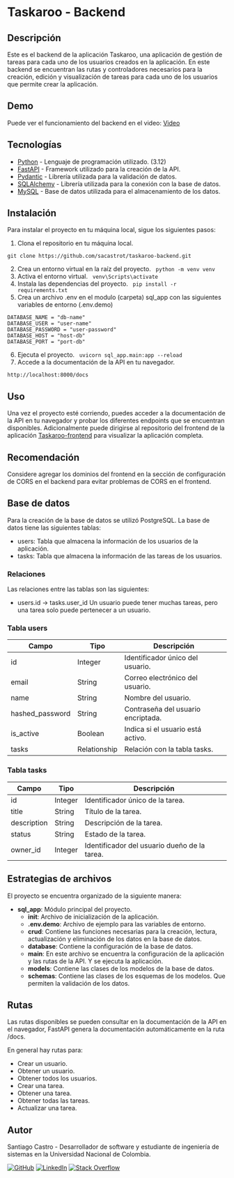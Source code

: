 # Taskaroo - Backend

## Descripción

Este es el backend de la aplicación Taskaroo, una aplicación de gestión de tareas para cada uno de los usuarios creados en la aplicación. En este backend se encuentran las rutas y controladores necesarios para la creación, edición y visualización de tareas para cada uno de los usuarios que permite crear la aplicación.

## Demo

Puede ver el funcionamiento del backend en el video: [Video](https://youtu.be/qD794SiPgqw)

## Tecnologías

- [Python](https://www.python.org/) - Lenguaje de programación utilizado. (3.12)
- [FastAPI](https://fastapi.tiangolo.com/) - Framework utilizado para la creación de la API.
- [Pydantic](https://pydantic-docs.helpmanual.io/) - Librería utilizada para la validación de datos.
- [SQLAlchemy](https://www.sqlalchemy.org/) - Librería utilizada para la conexión con la base de datos.
- [MySQL](https://www.mysql.com/) - Base de datos utilizada para el almacenamiento de los datos.

## Instalación

Para instalar el proyecto en tu máquina local, sigue los siguientes pasos:

1. Clona el repositorio en tu máquina local.  
```
git clone https://github.com/sacastrot/taskaroo-backend.git
```
2. Crea un entorno virtual en la raíz del proyecto.
`` python -m venv venv``
3. Activa el entorno virtual.
`` venv\Scripts\activate``
4. Instala las dependencias del proyecto.
`` pip install -r requirements.txt``
5. Crea un archivo .env en el modulo (carpeta) sql_app con las siguientes variables de entorno (.env.demo)
```
DATABASE_NAME = "db-name"
DATABASE_USER = "user-name"
DATABASE_PASSWORD = "user-password"
DATABASE_HOST = "host-db"
DATABASE_PORT = "port-db"
```
6. Ejecuta el proyecto.
``  uvicorn sql_app.main:app --reload ``
7. Accede a la documentación de la API en tu navegador.  
```
http://localhost:8000/docs
```

## Uso

Una vez el proyecto esté corriendo, puedes acceder a la documentación de la API en tu navegador y probar los diferentes endpoints que se encuentran disponibles. Adicionalmente puede dirigirse al repositorio del frontend de la aplicación [Taskaroo-frontend](https://github.com/sacastrot/taskaroo-frontend.git) para visualizar la aplicación completa.

## Recomendación

Considere agregar los dominios del frontend en la sección de configuración de CORS en el backend para evitar problemas de CORS en el frontend.

## Base de datos

Para la creación de la base de datos se utilizó PostgreSQL. La base de datos tiene las siguientes tablas:

- users: Tabla que almacena la información de los usuarios de la aplicación.
- tasks: Tabla que almacena la información de las tareas de los usuarios.

### Relaciones

Las relaciones entre las tablas son las siguientes:

- users.id -> tasks.user_id
Un usuario puede tener muchas tareas, pero una tarea solo puede pertenecer a un usuario.

### Tabla users

| Campo | Tipo | Descripción |
| --- | --- | --- |
| id | Integer | Identificador único del usuario. |
| email | String | Correo electrónico del usuario. |
| name | String | Nombre del usuario. |
| hashed_password | String | Contraseña del usuario encriptada. |
| is_active | Boolean | Indica si el usuario está activo. |
| tasks | Relationship | Relación con la tabla tasks. |

### Tabla tasks
| Campo | Tipo | Descripción |
| --- | --- | --- |
| id | Integer | Identificador único de la tarea. |
| title | String | Título de la tarea. |
| description | String | Descripción de la tarea. |
| status | String | Estado de la tarea. |
| owner_id | Integer | Identificador del usuario dueño de la tarea. |

## Estrategias de archivos

El proyecto se encuentra organizado de la siguiente manera:

- **sql_app**: Módulo principal del proyecto.
  - **__init__**: Archivo de inicialización de la aplicación.
  - **.env.demo**: Archivo de ejemplo para las variables de entorno.
  - **crud**: Contiene las funciones necesarias para la creación, lectura,
    actualización y eliminación de los datos en la base de datos.
  - **database**: Contiene la configuración de la base de datos.
  - **main**: En este archivo se encuentra la configuración de la aplicación y las rutas de la API. Y se ejecuta la aplicación.
  - **models**: Contiene las clases de los modelos de la base de datos.
  - **schemas**: Contiene las clases de los esquemas de los modelos. Que permiten la validación de los datos.

## Rutas
Las rutas disponibles se pueden consultar en la documentación de la API en el navegador, FastAPI genera la documentación automáticamente en la ruta /docs.

En general hay rutas para:
- Crear un usuario.
- Obtener un usuario.
- Obtener todos los usuarios.
- Crear una tarea.
- Obtener una tarea.
- Obtener todas las tareas.
- Actualizar una tarea.

## Autor

Santiago Castro - Desarrollador de software y estudiante de ingeniería de sistemas en la Universidad Nacional de Colombia.

[![GitHub](https://img.shields.io/badge/GitHub-Profile-blue?style=flat-square&logo=github)](https://github.com/sacastrot)
[![LinkedIn](https://img.shields.io/badge/LinkedIn-Profile-blue?style=flat-square&logo=linkedin)](https://www.linkedin.com/in/santiago-castro-tabares/)
[![Stack Overflow](https://img.shields.io/badge/Stack%20Overflow-Profile-blue?style=flat-square&logo=stackoverflow)](https://stackoverflow.com/users/19891867/santiago)
